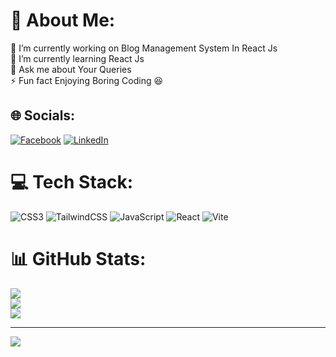 # 💫 About Me:
🔭 I’m currently working on Blog Management System In React Js<br>🌱 I’m currently learning React Js<br>💬 Ask me about Your Queries <br>⚡ Fun fact Enjoying Boring Coding 😆


## 🌐 Socials:
[![Facebook](https://img.shields.io/badge/Facebook-%231877F2.svg?logo=Facebook&logoColor=white)](https://facebook.com/https://www.facebook.com/profile.php?id=100075501368068&mibextid=ZbWKwL) [![LinkedIn](https://img.shields.io/badge/LinkedIn-%230077B5.svg?logo=linkedin&logoColor=white)](https://linkedin.com/in/https://www.linkedin.com/in/bikram-gyawali-a545422b2) 

# 💻 Tech Stack:
![CSS3](https://img.shields.io/badge/css3-%231572B6.svg?style=for-the-badge&logo=css3&logoColor=white) ![TailwindCSS](https://img.shields.io/badge/tailwindcss-%2338B2AC.svg?style=for-the-badge&logo=tailwind-css&logoColor=white) ![JavaScript](https://img.shields.io/badge/javascript-%23323330.svg?style=for-the-badge&logo=javascript&logoColor=%23F7DF1E) ![React](https://img.shields.io/badge/react-%2320232a.svg?style=for-the-badge&logo=react&logoColor=%2361DAFB) ![Vite](https://img.shields.io/badge/vite-%23646CFF.svg?style=for-the-badge&logo=vite&logoColor=white)
# 📊 GitHub Stats:
![](https://github-readme-stats.vercel.app/api?username=coddingjourney&theme=radical&hide_border=true&include_all_commits=true&count_private=false)<br/>
![](https://github-readme-streak-stats.herokuapp.com/?user=coddingjourney&theme=radical&hide_border=true)<br/>
![](https://github-readme-stats.vercel.app/api/top-langs/?username=coddingjourney&theme=radical&hide_border=true&include_all_commits=true&count_private=false&layout=compact)

---
[![](https://visitcount.itsvg.in/api?id=coddingjourney&icon=0&color=11)](https://visitcount.itsvg.in)

<!-- Proudly created with GPRM ( https://gprm.itsvg.in ) -->
